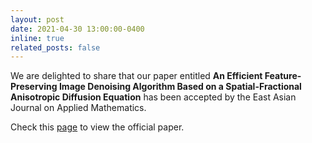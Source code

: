 ```yaml
---
layout: post
date: 2021-04-30 13:00:00-0400
inline: true
related_posts: false
---
```


We are delighted to share that our paper entitled **An Efficient Feature-Preserving Image Denoising Algorithm Based on a Spatial-Fractional Anisotropic Diffusion Equation** has been accepted by the East Asian Journal on Applied Mathematics.
<br />

Check this [page](https://global-sci.com/article/82537/an-efficient-feature-preserving-image-denoising-algorithm-based-on-a-spatial-fractional-anisotropic-diffusion-equation) to view the official paper.